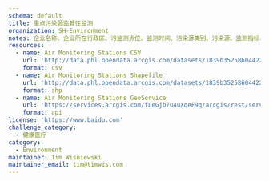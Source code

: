 ```yaml
---
schema: default
title: 重点污染源监督性监测
organization: SH-Environment
notes: 企业名称、企业所在行政区、污监测点位、监测时间、污染源类别、污染源、监测指标、排放标准限值、监测指标浓度、评价结论、超标指数
resources:
  - name: Air Monitoring Stations CSV
    url: 'http://data.phl.opendata.arcgis.com/datasets/1839b35258604422b0b520cbb668df0d_0.csv'
    format: csv
  - name: Air Monitoring Stations Shapefile
    url: 'http://data.phl.opendata.arcgis.com/datasets/1839b35258604422b0b520cbb668df0d_0.zip'
    format: shp
  - name: Air Monitoring Stations GeoService
    url: 'https://services.arcgis.com/fLeGjb7u4uXqeF9q/arcgis/rest/services/Air_Monitoring_Stations/FeatureServer/0/query'
    format: api
license: 'https://www.baidu.com'
challenge_category: 
  - 健康医疗
category:
  - Environment
maintainer: Tim Wisniewski
maintainer_email: tim@timwis.com
---
```

